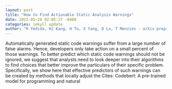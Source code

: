 ```yaml
--- 
layout: post 
title: "How to Find Actionable Static Analysis Warnings" 
date: 2022-05-28 02:05:27 -0400 
categories: jekyll update 
author: "R Yedida, HJ Kang, H Tu, X Yang, D Lo, T Menzies - arXiv preprint arXiv:2205.10504, 2022" 
--- 
```

Automatically generated static code warnings suffer from a large number of false alarms. Hence, developers only take action on a small percent of those warnings. To better predict which static code warnings should not be ignored, we suggest that analysts need to look deeper into their algorithms to find choices that better improve the particulars of their specific problem. Specifically, we show here that effective predictors of such warnings can be created by methods that locally adjust the Cites: Codebert: A pre-trained model for programming and natural